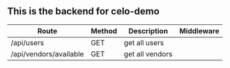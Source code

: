 ## This is the backend for celo-demo

| Route                  | Method | Description   | Middleware |
| ---------------------- | ------ | ------------- | ---------- |
| /api/users             | GET    | get all users |            |
| /api/vendors/available | GET    | get all vendors |            |
